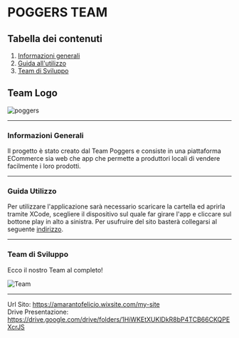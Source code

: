 # POGGERS TEAM
##  Tabella dei contenuti
1. [Informazioni generali](#Informazioni-Generali)
2. [Guida all'utilizzo](#Guida-Utilizzo)
3. [Team di Sviluppo](#Team-di-Sviluppo)


## Team Logo
![poggers](https://user-images.githubusercontent.com/83781117/134762588-2759603b-e126-4773-b1ed-c976d1f63e53.gif)
***
### Informazioni Generali
Il progetto è stato creato dal Team Poggers e consiste in una piattaforma ECommerce sia web che app che permette a produttori locali di vendere facilmente i loro prodotti.
***
### Guida Utilizzo
Per utilizzare l'applicazione sarà necessario scaricare la cartella ed aprirla tramite XCode, scegliere il dispositivo sul quale far girare l'app e cliccare sul bottone play in alto a sinistra.
Per usufruire del sito basterà collegarsi al seguente [indirizzo](https://amarantofelicio.wixsite.com/my-site).
***
### Team di Sviluppo

Ecco il nostro Team al completo!

![Team](https://user-images.githubusercontent.com/83781117/134764542-420440f9-3a61-4686-b0e5-cc222cf26c33.jpg)
***
Url Sito: https://amarantofelicio.wixsite.com/my-site
<br>
Drive Presentazione: https://drive.google.com/drive/folders/1HiWKEtXUKlDkR8bP4TCB66CKQPEXcrJS
